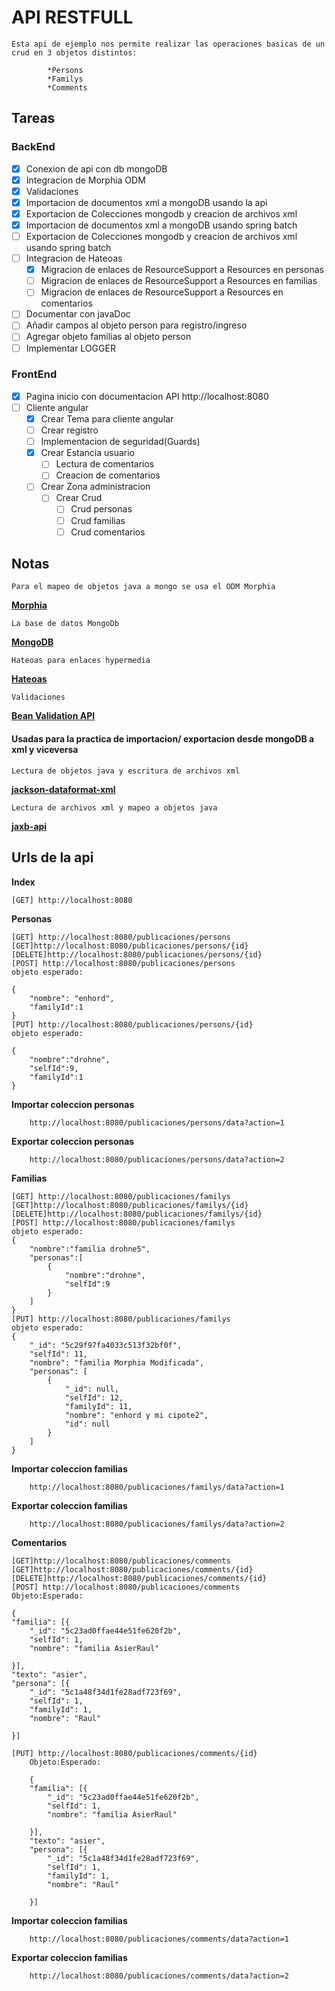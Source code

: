 # API RESTFULL

    Esta api de ejemplo nos permite realizar las operaciones basicas de un crud en 3 objetos distintos:
    
            *Persons 
            *Familys
            *Comments
            
## Tareas
### BackEnd
- [x] Conexion de api con db mongoDB
- [x] Integracion de Morphia ODM
- [x] Validaciones
- [x] Importacion de documentos xml a mongoDB usando la api
- [x] Exportacion de Colecciones mongodb y creacion de archivos xml
- [x] Importacion de documentos xml a mongoDB usando spring batch
- [ ] Exportacion de Colecciones mongodb y creacion de archivos xml usando spring batch
- [ ] Integracion de Hateoas
    - [x] Migracion de enlaces de ResourceSupport a Resources en personas
    - [ ] Migracion de enlaces de ResourceSupport a Resources en familias
    - [ ] Migracion de enlaces de ResourceSupport a Resources en comentarios
- [ ] Documentar con javaDoc 
- [ ] Añadir campos al objeto person para registro/ingreso
- [ ] Agregar objeto familias al objeto person
- [ ] Implementar LOGGER
### FrontEnd
- [x] Pagina inicio con documentacion API http://localhost:8080
- [ ] Cliente angular
    - [x] Crear Tema para cliente angular
    - [ ] Crear registro
    - [ ] Implementacion de seguridad(Guards)
    - [x] Crear Estancia usuario
        - [ ] Lectura de comentarios
        - [ ] Creacion de comentarios           
    - [ ] Crear Zona administracion
        - [ ] Crear Crud
            - [ ] Crud personas
            - [ ] Crud familias
            - [ ] Crud comentarios
    
## Notas

    Para el mapeo de objetos java a mongo se usa el ODM Morphia 
**[Morphia](https://github.com/MorphiaOrg/morphia/blob/master/Roadmap.md)**

    La base de datos MongoDb
**[MongoDB](https://www.mongodb.com/)**

    Hateoas para enlaces hypermedia 
**[Hateoas](https://spring.io/understanding/HATEOAS)**

    Validaciones
**[Bean Validation API](https://mvnrepository.com/artifact/javax.validation/validation-api/2.0.1.Final)**
#### Usadas para la practica de importacion/ exportacion desde mongoDB a xml y viceversa
    Lectura de objetos java y escritura de archivos xml
**[jackson-dataformat-xml](https://fasterxml.github.io/jackson-dataformat-xml/javadoc/2.7/com/fasterxml/jackson/dataformat/xml/XmlMapper.html)**

    Lectura de archivos xml y mapeo a objetos java
**[jaxb-api](https://mvnrepository.com/artifact/javax.xml.bind/jaxb-api)**
            
## Urls de la api

**Index**

    [GET] http://localhost:8080

**Personas**

    [GET] http://localhost:8080/publicaciones/persons
    [GET]http://localhost:8080/publicaciones/persons/{id}
    [DELETE]http://localhost:8080/publicaciones/persons/{id}
    [POST] http://localhost:8080/publicaciones/persons
    objeto esperado:
    
    {
        "nombre": "enhord",
        "familyId":1 
    }
    [PUT] http://localhost:8080/publicaciones/persons/{id}
    objeto esperado:
    
    {
    	"nombre":"drohne",
    	"selfId":9,
    	"familyId":1
    }
    
**Importar coleccion personas**

        http://localhost:8080/publicaciones/persons/data?action=1
        
**Exportar coleccion personas** 
        
        http://localhost:8080/publicaciones/persons/data?action=2

**Familias** 
       
    [GET] http://localhost:8080/publicaciones/familys
    [GET]http://localhost:8080/publicaciones/familys/{id}
    [DELETE]http://localhost:8080/publicaciones/familys/{id}
    [POST] http://localhost:8080/publicaciones/familys
    objeto esperado:
    {
    	"nombre":"familia drohne5",
    	"personas":[
    		{
    			"nombre":"drohne",
    			"selfId":9
    		}
    	]
    }
    [PUT] http://localhost:8080/publicaciones/familys
    objeto esperado:
    {
        "_id": "5c29f97fa4033c513f32bf0f",
        "selfId": 11,
        "nombre": "familia Morphia Modificada",
        "personas": [
            {
                "_id": null,
                "selfId": 12,
                "familyId": 11,
                "nombre": "enhord y mi cipote2",
                "id": null
            }
        ]
    }
    
**Importar coleccion familias**
   
        http://localhost:8080/publicaciones/familys/data?action=1

**Exportar coleccion familias**

        http://localhost:8080/publicaciones/familys/data?action=2
        
**Comentarios** 

    [GET]http://localhost:8080/publicaciones/comments
    [GET]http://localhost:8080/publicaciones/comments/{id}
    [DELETE]http://localhost:8080/publicaciones/comments/{id}
    [POST] http://localhost:8080/publicaciones/comments
    Objeto:Esperado:
    
    {
    "familia": [{
        "_id": "5c23ad0ffae44e51fe620f2b",
        "selfId": 1,
        "nombre": "familia AsierRaul"
       
    }],
    "texto": "asier",
    "persona": [{
        "_id": "5c1a48f34d1fe28adf723f69",
        "selfId": 1,
        "familyId": 1,
        "nombre": "Raul"

    }]
    
    [PUT] http://localhost:8080/publicaciones/comments/{id}
        Objeto:Esperado:
        
        {
        "familia": [{
            "_id": "5c23ad0ffae44e51fe620f2b",
            "selfId": 1,
            "nombre": "familia AsierRaul"
           
        }],
        "texto": "asier",
        "persona": [{
            "_id": "5c1a48f34d1fe28adf723f69",
            "selfId": 1,
            "familyId": 1,
            "nombre": "Raul"
    
        }]
    

    
**Importar coleccion familias**

        http://localhost:8080/publicaciones/comments/data?action=1
        
**Exportar coleccion familias**

        http://localhost:8080/publicaciones/comments/data?action=2
    


            
